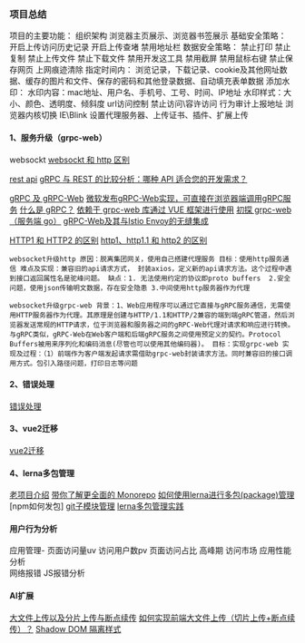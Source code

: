 ### 项目总结
项目的主要功能：
  组织架构
  浏览器主页展示、浏览器书签展示
  基础安全策略： 
     开启上传访问历史记录
     开启上传查堵
     禁用地址栏
  数据安全策略：
     禁止打印
     禁止复制
     禁止上传文件
     禁止下载文件
     禁用开发这工具
     禁用截屏
     禁用鼠标右键
     禁止保存网页
  上网痕迹清除
     指定时间内： 浏览记录，下载记录、cookie及其他网址数据、缓存的图片和文件、保存的密码和其他登录数据、自动填充表单数据
  添加水印：
      水印内容：mac地址、用户名、手机号、工号、时间、IP地址
      水印样式：大小、颜色、透明度、倾斜度
  url访问控制
      禁止访问\容许访问
  行为审计上报地址
  浏览器内核切换
      IE\Blink
  设置代理服务器、上传证书、插件、扩展上传
     
#### 1、服务升级（grpc-web）
websockt
[websockt 和 http 区别](http://www.360doc.com/content/23/0815/22/19586419_1092642587.shtml)

[rest api](https://segmentfault.com/a/1190000040811858)
[gRPC 与 REST 的比较分析：哪种 API 适合您的开发需求？](https://developer.aliyun.com/article/1569137)

[gRPC 及 gRPC-Web](https://blog.csdn.net/Papaya_shun/article/details/108279534?utm_medium=distribute.pc_relevant.none-task-blog-2~default~baidujs_baidulandingword~default-1-108279534-blog-131574847.235^v43^pc_blog_bottom_relevance_base9&spm=1001.2101.3001.4242.2&utm_relevant_index=4)
[微软发布gRPC-Web实现，可直接在浏览器端调用gRPC服务](https://cloud.tencent.com/developer/news/656308)
[什么是 gRPC？](https://info.support.huawei.com/info-finder/encyclopedia/zh/gRPC.html)
[依赖于 grpc-web 库通过 VUE 框架进行使用](https://www.jianshu.com/p/f6f70640522c)
[初探 grpc-web（服务端 go）](https://blog.csdn.net/qq_43437334/article/details/114502010)
[gRPC-Web及其与Istio Envoy的无缝集成](https://blog.csdn.net/luo15242208310/article/details/122840368)

[HTTP1 和 HTTP2 的区别](https://blog.csdn.net/weixin_40300870/article/details/127305593)
[http1、http1.1 和 http2 的区别](https://www.jianshu.com/p/b6a7632db8bb)

``
websocket升级http
原因：脱离集团网关，使用自己搭建代理服务
目标：使用http服务通信
难点及实现：兼容旧的api请求方式， 封装axios，定义新的api请求方法。这个过程中遇到接口返回属性名是驼峰问题。
缺点：1. 无法使用约定的协议即proto buffers  2.安全问题，使用json传输明文数据，存在安全隐患 3.中间使用http服务器作为代理
``

``
websocket升级grpc-web
背景：1、Web应用程序可以通过它直接与gRPC服务通信，无需使用HTTP服务器作为代理。其原理是创建与HTTP/1.1和HTTP/2兼容的端到端gRPC管道，然后浏览器发送常规的HTTP请求，位于浏览器和服务器之间的gRPC-Web代理对请求和响应进行转换。与gRPC类似，gRPC-Web在Web客户端和后端gRPC服务之间使用预定义的契约。Protocol Buffers被用来序列化和编码消息(尽管也可以使用其他编码器)。
目标：实现grpc-web
实现及过程：（1）前端作为客户端发起请求需借助grpc-web封装请求方法。同时兼容旧的接口调用方式。包引入路径问题，打印日志等问题
``



#### 2、错误处理
[错误处理](https://cbb.rd.qianxin-inc.cn/api-workspace/error-handler-doc/)


#### 3、vue2迁移
[vue2迁移](https://v3-migration.vuejs.org/zh/breaking-changes/transition-as-root.html)

#### 4、lerna多包管理
[老项目介绍](https://yundocs.qianxin-inc.cn/weboffice/l/cew1Za7FQSmi?timestamp=1712472298688)
[带你了解更全面的 Monorepo](https://article.juejin.cn/post/7215886869199896637)
[如何使用lerna进行多包(package)管理](https://juejin.cn/post/7054440842622140424#heading-8)
[npm如何发包]
[git子模块管理](https://git-scm.com/book/zh/v2/Git-%E5%B7%A5%E5%85%B7-%E5%AD%90%E6%A8%A1%E5%9D%97)
[lerna多包管理实践](https://juejin.cn/post/6844904194999058440)


#### 用户行为分析
应用管理- 页面访问量uv  访问用户数pv   页面访问占比 高峰期  访问市场
应用性能分析  
网络报错
JS报错分析

#### AI扩展
[大文件上传以及分片上传与断点续传](https://blog.csdn.net/qq_35732986/article/details/143715511)
[如何实现前端大文件上传（切片上传+断点续传）？](https://juejin.cn/post/7493065544183414819#heading-6)
[Shadow DOM 隔离样式]()